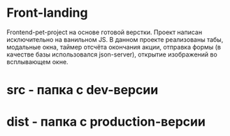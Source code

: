 # Front-landing
Frontend-pet-project на основе готовой верстки. Проект написан исключительно на ванильном JS.
В данном проекте реализованы табы, модальные окна, таймер отсчёта окончания акции, отправка формы (в качестве базы использовался json-server), открытие изображений во всплывающем окне. 
# src - папка c dev-версии
# dist - папка c production-версии
